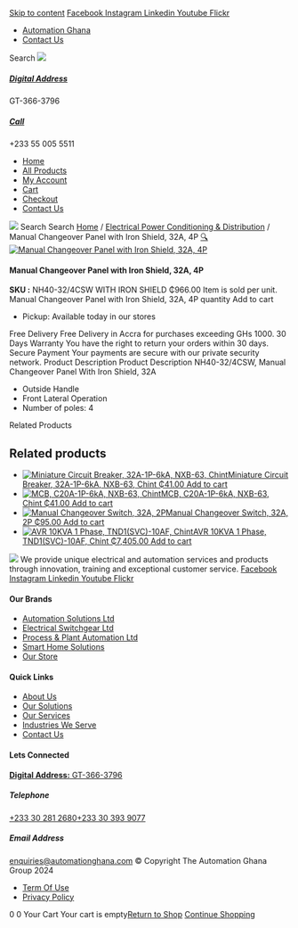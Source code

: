[Skip to content](https://store.automationghana.com/product/manual-changeover-nh40-630-4csw-with-iron-shield-chint/#content)
[ Facebook ](https://www.facebook.com/automationgh/) [ Instagram ](https://www.instagram.com/automationgh/) [ Linkedin ](https://www.linkedin.com/company/the-automation-ghana-limited/) [ Youtube ](https://www.youtube.com/channel/UCurrRDUSm5oIW39VXjn1u0w) [ Flickr ](https://www.flickr.com/photos/181794037@N07/)
  * [ Automation Ghana ](https://automationghana.com)
  * [ Contact Us ](https://store.automationghana.com/contact/)


Search
[ ![](https://store.automationghana.com/wp-content/uploads/2024/04/Website-TAGG-Logo-BLUE.png) ](https://store.automationghana.com/)
[ ](https://maps.app.goo.gl/m4xeaagWCNbLk4jM6)
#####  [ Digital Address ](https://maps.app.goo.gl/m4xeaagWCNbLk4jM6)
GT-366-3796 
[ ](tel:+233550055511)
#####  [ Call ](tel:+233550055511)
+233 55 005 5511 
  * [Home](https://store.automationghana.com/)
  * [All Products](https://store.automationghana.com/shop/)
  * [My Account](https://store.automationghana.com/my-account/)
  * [Cart](https://store.automationghana.com/cart/)
  * [Checkout](https://store.automationghana.com/checkout/)
  * [Contact Us](https://store.automationghana.com/contact/)


[![](https://store.automationghana.com/wp-content/uploads/2024/04/AutomationGhana_logo_white.png)](https://store.automationghana.com)
Search
Search
[Home](https://store.automationghana.com) / [Electrical Power Conditioning & Distribution](https://store.automationghana.com/product-category/electrical-power-distribution/) / Manual Changeover Panel with Iron Shield, 32A, 4P
[🔍](https://store.automationghana.com/product/manual-changeover-nh40-630-4csw-with-iron-shield-chint/)
[![Manual Changeover Panel with Iron Shield, 32A, 4P](https://store.automationghana.com/wp-content/uploads/2019/12/AUTOMATIC-TRANSFER-SWITCH-1.jpg)](https://store.automationghana.com/wp-content/uploads/2019/12/AUTOMATIC-TRANSFER-SWITCH-1.jpg)
####  Manual Changeover Panel with Iron Shield, 32A, 4P 
**SKU :** NH40-32/4CSW WITH IRON SHIELD 
₵966.00
Item is sold per unit.
Manual Changeover Panel with Iron Shield, 32A, 4P quantity
Add to cart
  * Pickup: Available today in our stores


Free Delivery 
Free Delivery in Accra for purchases exceeding GHs 1000. 
30 Days Warranty 
You have the right to return your orders within 30 days. 
Secure Payment 
Your payments are secure with our private security network. 
Product Description
Product Description
NH40-32/4CSW, Manual Changeover Panel With Iron Shield, 32A 
  * Outside Handle
  * Front Lateral Operation
  * Number of poles: 4


Related Products 
## Related products
  * [![Miniature Circuit Breaker, 32A-1P-6kA, NXB-63, Chint](https://store.automationghana.com/wp-content/uploads/2020/04/NXB-63-1P-C6-6KA-300x300.jpg)Miniature Circuit Breaker, 32A-1P-6kA, NXB-63, Chint ₵41.00 ](https://store.automationghana.com/product/mcb-nxb-63-1p-c32-6ka-chint/)
[Add to cart](https://store.automationghana.com/product/manual-changeover-nh40-630-4csw-with-iron-shield-chint/?add-to-cart=1780)
  * [![MCB, C20A-1P-6kA, NXB-63, Chint](https://store.automationghana.com/wp-content/uploads/2020/04/NXB-63-C20-1P-300x300.jpg)MCB, C20A-1P-6kA, NXB-63, Chint ₵41.00 ](https://store.automationghana.com/product/mcb-nxb-63-1p-c20-6ka-chint/)
[Add to cart](https://store.automationghana.com/product/manual-changeover-nh40-630-4csw-with-iron-shield-chint/?add-to-cart=1778)
  * [![Manual Changeover Switch, 32A, 2P](https://store.automationghana.com/wp-content/uploads/2020/04/nzk1-32-300x300.jpg)Manual Changeover Switch, 32A, 2P ₵95.00 ](https://store.automationghana.com/product/manual-changeover-switch-32a-nzk1-32-22pr-chint/)
[Add to cart](https://store.automationghana.com/product/manual-changeover-nh40-630-4csw-with-iron-shield-chint/?add-to-cart=1759)
  * [![AVR 10KVA 1 Phase, TND1\(SVC\)-10AF, Chint](https://store.automationghana.com/wp-content/uploads/2020/04/TND1SVC-10AF.jpg)AVR 10KVA 1 Phase, TND1(SVC)-10AF, Chint ₵7,405.00 ](https://store.automationghana.com/product/avr-tnd1svc-10af-chint/)
[Add to cart](https://store.automationghana.com/product/manual-changeover-nh40-630-4csw-with-iron-shield-chint/?add-to-cart=1635)


![](https://store.automationghana.com/wp-content/uploads/2024/04/AutomationGhana_logo_white.png)
We provide unique electrical and automation services and products through innovation, training and exceptional customer service.
[ Facebook ](https://www.facebook.com/automationgh/) [ Instagram ](https://www.instagram.com/automationgh/) [ Linkedin ](https://www.linkedin.com/company/the-automation-ghana-limited/) [ Youtube ](https://www.youtube.com/channel/UCurrRDUSm5oIW39VXjn1u0w) [ Flickr ](https://www.flickr.com/photos/181794037@N07/)
#### Our Brands
  * [ Automation Solutions Ltd ](https://store.automationghana.com/product/manual-changeover-nh40-630-4csw-with-iron-shield-chint/)
  * [ Electrical Switchgear Ltd ](https://store.automationghana.com/product/manual-changeover-nh40-630-4csw-with-iron-shield-chint/)
  * [ Process & Plant Automation Ltd ](https://store.automationghana.com/product/manual-changeover-nh40-630-4csw-with-iron-shield-chint/)
  * [ Smart Home Solutions ](https://store.automationghana.com/product/manual-changeover-nh40-630-4csw-with-iron-shield-chint/)
  * [ Our Store ](https://store.automationghana.com/product/manual-changeover-nh40-630-4csw-with-iron-shield-chint/)


#### Quick Links
  * [ About Us ](https://store.automationghana.com/product/manual-changeover-nh40-630-4csw-with-iron-shield-chint/)
  * [ Our Solutions ](https://store.automationghana.com/product/manual-changeover-nh40-630-4csw-with-iron-shield-chint/)
  * [ Our Services ](https://store.automationghana.com/product/manual-changeover-nh40-630-4csw-with-iron-shield-chint/)
  * [ Industries We Serve ](https://store.automationghana.com/product/manual-changeover-nh40-630-4csw-with-iron-shield-chint/)
  * [ Contact Us ](https://store.automationghana.com/product/manual-changeover-nh40-630-4csw-with-iron-shield-chint/)


#### Lets Connected
[**Digital Address:** GT-366-3796](https://maps.app.goo.gl/m4xeaagWCNbLk4jM6)
#####  Telephone 
[ +233 30 281 2680](tel:+233302812680)[+233 30 393 9077](https://store.automationghana.com/product/manual-changeover-nh40-630-4csw-with-iron-shield-chint/+233303939077)
#####  Email Address 
enquiries@automationghana.com 
© Copyright The Automation Ghana Group 2024
  * [ Term Of Use ](https://store.automationghana.com/product/manual-changeover-nh40-630-4csw-with-iron-shield-chint/)
  * [ Privacy Policy ](https://store.automationghana.com/product/manual-changeover-nh40-630-4csw-with-iron-shield-chint/)


0
0
Your Cart
Your cart is empty[Return to Shop](https://store.automationghana.com/shop/)
[Continue Shopping](https://store.automationghana.com/product/manual-changeover-nh40-630-4csw-with-iron-shield-chint/)
